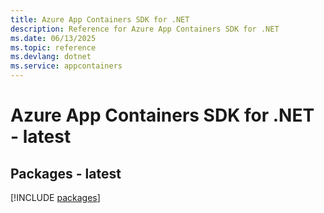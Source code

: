 ```yaml
---
title: Azure App Containers SDK for .NET
description: Reference for Azure App Containers SDK for .NET
ms.date: 06/13/2025
ms.topic: reference
ms.devlang: dotnet
ms.service: appcontainers
---
```

# Azure App Containers SDK for .NET - latest
## Packages - latest
[!INCLUDE [packages](app-containers-index.md)]